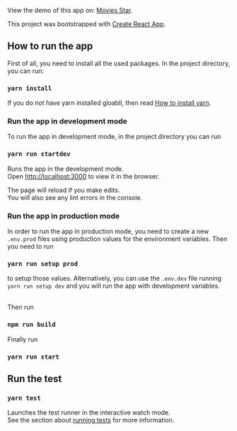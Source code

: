 View the demo of this app on: [Movies Star](https://movie-stars.herokuapp.com/).

This project was bootstrapped with [Create React App](https://github.com/facebook/create-react-app).

## How to run the app

First of all, you need to install all the used packages. In the project directory, you can run:

### `yarn install`

If you do not have yarn installed gloabll, then read [How to install yarn](https://yarnpkg.com/lang/en/docs/install/).

### Run the app in development mode

To run the app in development mode, in the project directory you can run

### `yarn run startdev`

Runs the app in the development mode.<br>
Open [http://localhost:3000](http://localhost:3000) to view it in the browser.

The page will reload if you make edits.<br>
You will also see any lint errors in the console.

### Run the app in production mode

In order to run the app in production mode, you need to create a new `.env.prod` files using production values for the environment variables. Then you need to run

### `yarn run setup prod`

to setup those values. Alternatively, you can use the `.env.dev` file running `yarn run setup dev` and you will run the app with development variables.<br><br>

Then run

### `npm run build`

Finally run

### `yarn run start`

## Run the test

### `yarn test`

Launches the test runner in the interactive watch mode.<br>
See the section about [running tests](https://facebook.github.io/create-react-app/docs/running-tests) for more information.
